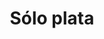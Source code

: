 ---
title: "Sólo plata"
draft: false
description : "Sólo plata"
menu:
  main:
    identifier: 'solo_plata'
    parent: 'aros'
    weight: 1
---